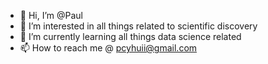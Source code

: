 - 👋 Hi, I’m @Paul
- 👀 I’m interested in all things related to scientific discovery
- 🌱 I’m currently learning all things data science related
- 📫 How to reach me @ pcyhuii@gmail.com

<!---
Pcyhui/Pcyhui is a ✨ special ✨ repository because its `README.md` (this file) appears on your GitHub profile.
You can click the Preview link to take a look at your changes.
--->
